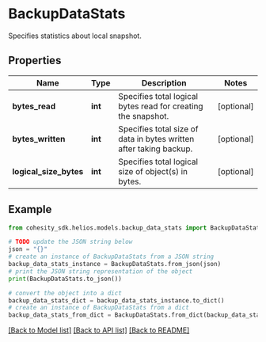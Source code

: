 # BackupDataStats

Specifies statistics about local snapshot.

## Properties

Name | Type | Description | Notes
------------ | ------------- | ------------- | -------------
**bytes_read** | **int** | Specifies total logical bytes read for creating the snapshot. | [optional] 
**bytes_written** | **int** | Specifies total size of data in bytes written after taking backup. | [optional] 
**logical_size_bytes** | **int** | Specifies total logical size of object(s) in bytes. | [optional] 

## Example

```python
from cohesity_sdk.helios.models.backup_data_stats import BackupDataStats

# TODO update the JSON string below
json = "{}"
# create an instance of BackupDataStats from a JSON string
backup_data_stats_instance = BackupDataStats.from_json(json)
# print the JSON string representation of the object
print(BackupDataStats.to_json())

# convert the object into a dict
backup_data_stats_dict = backup_data_stats_instance.to_dict()
# create an instance of BackupDataStats from a dict
backup_data_stats_from_dict = BackupDataStats.from_dict(backup_data_stats_dict)
```
[[Back to Model list]](../README.md#documentation-for-models) [[Back to API list]](../README.md#documentation-for-api-endpoints) [[Back to README]](../README.md)



